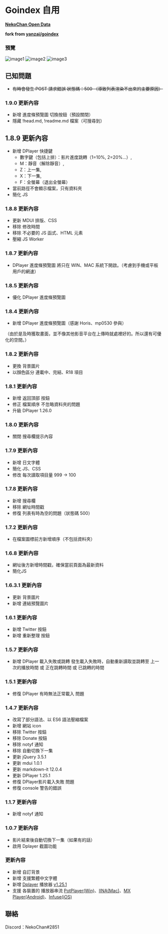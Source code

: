 # Goindex 自用

**[NekoChan Open Data](https://nekochan.ml)**

**fork from [yanzai/goindex](https://github.com/yanzai/goindex)**

### 預覽
![image1](https://i.imgur.com/0Jp32GQ.png)
![image2](https://i.imgur.com/FiS723T.png)
![image3](https://i.imgur.com/QG6O42u.png)

## 已知問題
- ~~有時會發生 POST 請求錯誤 狀態碼：500 （導致列表渲染不出來的主要原因）~~

### 1.9.0 更新內容
- 新增 進度條預覽圖 切換按鈕（預設關閉）
- 隱藏 !head.md, !readme.md 檔案（可搜尋到）

## 1.8.9 更新內容
- 新增 DPlayer 快捷鍵
    - 數字鍵（包括上排）：影片進度跳轉（1=10%, 2=20%...）,
    - M：靜音（解除靜音）,
    - Z：上一集,
    - X：下一集,
    - F：全螢幕（退出全螢幕）
- 當前路徑不會顯示檔案，只有資料夾
- 簡化 JS

### 1.8.8 更新內容
- 更新 MDUI 排版、CSS
- 移除 修改時間
- 移除 不必要的 JS 函式、HTML 元素
- 壓縮 JS Worker

### 1.8.7 更新內容
- DPlayer 進度條預覽圖 將只在 WIN、MAC 系統下開啟。（考慮到手機或平板用戶的網速）

### 1.8.5 更新內容
- 優化 DPlayer 進度條預覽圖

### 1.8.4 更新內容
- 新增 DPlayer 進度條預覽圖（感謝 Horis、mp0530 參與）

（由於是及時獲取畫面，並不像其他影音平台在上傳時就處裡好的。所以還有可優化的空間。）

### 1.8.2 更新內容
- 更換 背景圖片
- 以顏色區分 連載中、完結、R18 項目

### 1.8.1 更新內容
- 新增 返回頂部 按鈕
- 修正 檔案順序 不忽略資料夾的問題
- 升級 DPlayer 1.26.0

### 1.8.0 更新內容
- 關閉 搜尋欄提示內容

### 1.7.9 更新內容
- 新增 日文字體
- 簡化 JS、CSS
- 修改 每次讀取項目量 999 -> 100

### 1.7.8 更新內容
- 新增 搜尋欄
- 移除 網址時間戳
- 修復 列表有時為空的問題（狀態碼 500）

### 1.7.2 更新內容
- 在檔案圖標前方新增順序（不包括資料夾）

### 1.6.8 更新內容
- 網址後方新增時間戳，確保當前頁面為最新資料
- 簡化JS

### 1.6.3.1 更新內容
- 更新 背景圖片
- 新增 連結預覽圖片

### 1.6.1 更新內容
- 新增 Twitter 按鈕
- 新增 重新整理 按鈕

### 1.5.7 更新內容
- 新增 DPlayer 載入失敗或跳轉 發生載入失敗時，自動重新讀取並跳轉至 上一次的播放時間 或 正在跳轉時間 或 已跳轉的時間

### 1.5.1 更新內容
- 修復 DPlayer 有時無法正常載入 問題

### 1.4.7 更新內容
- 改寫了部分語法、以 ES6 語法壓縮檔案
- 新增 網站 icon
- 移除 Twitter 按鈕
- 移除 Donate 按鈕 
- 移除 notyf 通知
- 移除 自動切換下一集
- 更新 jQuery 3.5.1
- 更新 mdui 1.0.1
- 更新 markdown-it 12.0.4
- 更新 DPlayer 1.25.1
- 修復 DPlayer影片載入失敗 問題
- 修復 console 警告的錯誤

### 1.1.7 更新內容
- 新增 notyf 通知

### 1.0.7 更新內容
- 影片結束後自動切換下一集（如果有的話）
- 啟用 Dplayer 截圖功能

### 更新內容
- 新增 自訂背景
- 新增 支援繁體中文字體
- 新增 [Dplayer](https://github.com/MoePlayer/DPlayer) 播放器 [v1.25.1](https://github.com/MoePlayer/DPlayer/releases/tag/v1.25.1)
- 支援 各裝置的 播放器串流 [PotPlayer(Win)](https://potplayer.daum.net/?lang=zh_TW)、[IINA(Mac)](https://iina.io/)、[MX Player(Android)](https://play.google.com/store/apps/details?id=com.mxtech.videoplayer.ad)、[Infuse(iOS)](https://apps.apple.com/tw/app/infuse-6/id1136220934)

## 聯絡
Discord：NekoChan#2851
